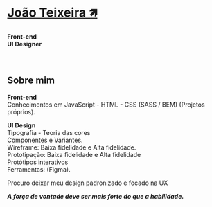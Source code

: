 # <b>[João Teixeira 🡽](https://www.facebook.com/VitorTeixeira157/)</b>

<b>Front-end</b><br>
<b>UI Designer</b>
<br><br><br>

## <b>Sobre mim</b>

<b>Front-end</b><br>
Conhecimentos em JavaScript - HTML - CSS (SASS / BEM) (Projetos próprios).<br>

<b>UI Design</b><br>
Tipografia - Teoria das cores<br>
Componentes e Variantes.<br>
Wireframe: Baixa fidelidade e Alta fidelidade.<br>
Prototipação: Baixa fidelidade e Alta fidelidade<br>
Protótipos interativos<br>
Ferramentas: (Figma).<br>

Procuro deixar meu design padronizado e focado na UX

<p><b>

_A força de vontade deve ser mais forte do que a habilidade._

</p></b>
<br><br><br>
